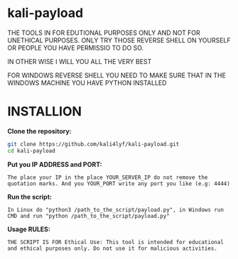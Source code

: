 # kali-payload

THE TOOLS IN FOR EDUTIONAL PURPOSES ONLY AND NOT FOR UNETHICAL PURPOSES. ONLY TRY THOSE REVERSE SHELL ON YOURSELF OR PEOPLE YOU HAVE PERMISSIO TO DO SO.

IN OTHER WISE I WILL YOU ALL THE VERY BEST

FOR WINDOWS REVERSE SHELL YOU NEED TO MAKE SURE THAT IN THE WINDOWS MACHINE YOU HAVE PYTHON INSTALLED


# INSTALLION

**Clone the repository:**
 ```bash
 git clone https://github.com/kali4lyf/kali-payload.git
 cd kali-payload
```


**Put you IP ADDRESS and PORT:**
```
The place your IP in the place YOUR_SERVER_IP do not remove the quotation marks. And you YOUR_PORT write any port you like (e.g: 4444)
```

**Run the script:**
```
In Linux do "python3 /path_to_the_script/payload.py", in Windows run CMD and run "python /path_to_the_script/payload.py"
```

**Usage RULES:**
```
THE SCRIPT IS FOR Ethical Use: This tool is intended for educational and ethical purposes only. Do not use it for malicious activities.
```

